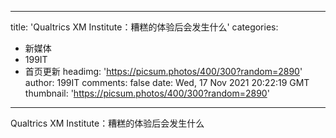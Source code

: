 
---
title: 'Qualtrics XM Institute：糟糕的体验后会发生什么'
categories: 
 - 新媒体
 - 199IT
 - 首页更新
headimg: 'https://picsum.photos/400/300?random=2890'
author: 199IT
comments: false
date: Wed, 17 Nov 2021 20:22:19 GMT
thumbnail: 'https://picsum.photos/400/300?random=2890'
---

<div>   
Qualtrics XM Institute：糟糕的体验后会发生什么  
</div>
            